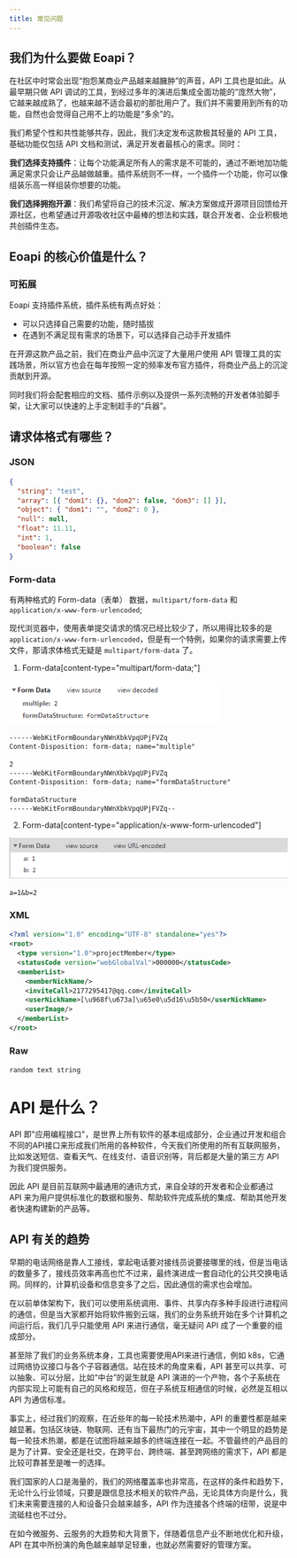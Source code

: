```yaml
---
title: 常见问题
---
```

## 我们为什么要做 Eoapi？

在社区中时常会出现“抱怨某商业产品越来越臃肿”的声音，API 工具也是如此。从最早期只做 API 调试的工具，到经过多年的演进后集成全面功能的“庞然大物”，它越来越成熟了，也越来越不适合最初的那批用户了。我们并不需要用到所有的功能，自然也会觉得自己用不上的功能是“多余”的。

我们希望个性和共性能够共存，因此，我们决定发布这款极其轻量的 API 工具，基础功能仅包括 API 文档和测试，满足开发者最核心的需求。同时：

**我们选择支持插件**：让每个功能满足所有人的需求是不可能的，通过不断地加功能满足需求只会让产品越做越重。插件系统则不一样，一个插件一个功能，你可以像组装乐高一样组装你想要的功能。

**我们选择拥抱开源**：我们希望将自己的技术沉淀、解决方案做成开源项目回馈给开源社区，也希望通过开源吸收社区中最棒的想法和实践，联合开发者、企业积极地共创插件生态。

## Eoapi 的核心价值是什么？

<!-- ### 文档驱动开发的理念 -->

### 可拓展

Eoapi 支持插件系统，插件系统有两点好处：

- 可以只选择自己需要的功能，随时插拔
- 在遇到不满足现有需求的场景下，可以选择自己动手开发插件

在开源这款产品之前，我们在商业产品中沉淀了大量用户使用 API 管理工具的实践场景，所以官方也会在每年按照一定的频率发布官方插件，将商业产品上的沉淀贡献到开源。

同时我们将会配套相应的文档、插件示例以及提供一系列流畅的开发者体验脚手架，让大家可以快速的上手定制趁手的“兵器”。

## 请求体格式有哪些？
### JSON
```json
{
  "string": "test",
  "array": [{ "dom1": {}, "dom2": false, "dom3": [] }],
  "object": { "dom1": "", "dom2": 0 },
  "null": null,
  "float": 11.11,
  "int": 1,
  "boolean": false
}
```
### Form-data
有两种格式的 Form-data（表单） 数据，`multipart/form-data` 和 `application/x-www-form-urlencoded`;

现代浏览器中，使用表单提交请求的情况已经比较少了，所以用得比较多的是 `application/x-www-form-urlencoded`，但是有一个特例，如果你的请求需要上传文件，那请求体格式无疑是 `multipart/form-data` 了。

1. Form-data[content-type="multipart/form-data;"]

![](../assets/images/formdata.png) 

```Text
------WebKitFormBoundaryNWnXbkVpqUPjFVZq
Content-Disposition: form-data; name="multiple"

2
------WebKitFormBoundaryNWnXbkVpqUPjFVZq
Content-Disposition: form-data; name="formDataStructure"

formDataStructure
------WebKitFormBoundaryNWnXbkVpqUPjFVZq--
```

2. Form-data[content-type="application/x-www-form-urlencoded"]

![](../assets/images/form-data-x-www.png) 

```text
a=1&b=2
```
### XML
```xml
<?xml version="1.0" encoding="UTF-8" standalone="yes"?>
<root>
  <type version="1.0">projectMember</type>
  <statusCode version="webGlobalVal">000000</statusCode>
  <memberList>
    <memberNickName/>
    <inviteCall>2177295417@qq.com</inviteCall>
    <userNickName>[\u968f\u673a]\u65e0\u5d16\u5b50</userNickName>
    <userImage/>
  </memberList>
</root>
```
### Raw
```text
random text string
```

# API 是什么？
API 即"应用编程接口"，是世界上所有软件的基本组成部分，企业通过开发和组合不同的API接口来形成我们所用的各种软件，今天我们所使用的所有互联网服务，比如发送短信、查看天气、在线支付、语音识别等，背后都是大量的第三方 API 为我们提供服务。

因此 API 是目前互联网中最通用的通讯方式，来自全球的开发者和企业都通过 API 来为用户提供标准化的数据和服务、帮助软件完成系统的集成、帮助其他开发者快速构建新的产品等。
## API 有关的趋势
早期的电话网络是靠人工接线，拿起电话要对接线员说要接哪里的线，但是当电话的数量多了，接线员效率再高也忙不过来，最终演进成一套自动化的公共交换电话网。同样的，计算机设备和信息变多了之后，因此通信的需求也会增加。

在以前单体架构下，我们可以使用系统调用、事件、共享内存多种手段进行进程间的通信，但是当大家都开始将软件搬到云端，我们的业务系统开始在多个计算机之间运行后，我们几乎只能使用 API 来进行通信，毫无疑问 API 成了一个重要的组成部分。

甚至除了我们的业务系统本身，工具也需要使用API来进行通信，例如 k8s，它通过网络协议接口与各个子容器通信。站在技术的角度来看，API 甚至可以共享、可以抽象、可以分层，比如“中台”的诞生就是 API 演进的一个产物，各个子系统在内部实现上可能有自己的风格和规范，但在子系统互相通信的时候，必然是互相以 API 为通信标准。

事实上，经过我们的观察，在近些年的每一轮技术热潮中，API 的重要性都是越来越显著。包括区块链、物联网、还有当下最热门的元宇宙，其中一个明显的趋势是每一轮技术热潮，都是在试图将越来越多的终端连接在一起。不管最终的产品目的是为了计算、安全还是社交，在跨平台、跨终端、甚至跨网络的需求下，API 都是比较可靠甚至是唯一的选择。

我们国家的人口是海量的，我们的网络覆盖率也非常高，在这样的条件和趋势下，无论什么行业领域，只要是跟信息技术相关的软件产品，无论具体方向是什么，我们未来需要连接的人和设备只会越来越多，API 作为连接各个终端的纽带，说是中流砥柱也不过分。

在如今微服务、云服务的大趋势和大背景下，伴随着信息产业不断地优化和升级，API 在其中所扮演的角色越来越举足轻重，也就必然需要好的管理方案。